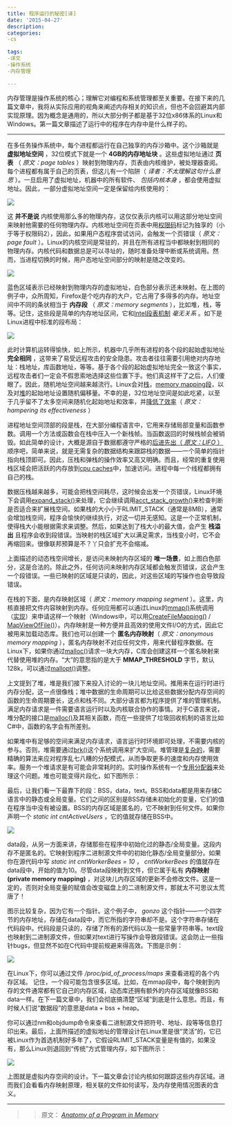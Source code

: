 ```yaml
---
title: 程序运行的秘密[译]
date: '2015-04-27'
description: 
categories:
-cs

tags:
-译文
-操作系统
-内存管理

---
```


内存管理是操作系统的核心；理解它对编程和系统管理都至关重要。在接下来的几篇文章中，我将从实际应用的视角来阐述内存相关的知识点，但也不会回避其内部实现原理。因为概念是通用的，所以大部分例子都是基于32位x86体系的Linux和Windows。第一篇文章描述了运行中的程序在内存中是什么样子的。

---

在多任务操作系统中，每个进程都运行在自己独享的内存沙箱中。这个沙箱就是 **虚拟地址空间** ，32位模式下就是一个 **4GB的内存地址块** 。这些虚拟地址通过 **页表** （ _原文：page tables_ ）映射到物理内存，页表由内核维护，被处理器查阅。每个进程都有属于自己的页表，但这儿有一个陷阱（ _译者：不太理解这句什么意思_ ）。一旦启用了虚拟地址，机器中的所有软件、 _包括内核本身_ ，都会使用虚拟地址。因此，一部分虚拟地址空间一定是保留给内核使用的：

<img src="{{urls.media}}/2015-04-23-内存中运行的程序之剖析[译]/kernelUserMemorySplit.png" />

这 **并不是说** 内核使用那么多的物理内存，这仅仅表示内核可以用这部分地址空间来映射他需要的任何物理内存。内核地址空间在页表中用<a target=_blank href="http://duartes.org/gustavo/blog/post/cpu-rings-privilege-and-protection/">权限码</a>标记为独享的（小于等于权限码2），因此，如果用户态程序尝试访问，会触发一个页错误（ _原文：page fault_ ）。Linux的内核空间是常驻的，并且在所有进程当中都映射到相同的物理内存。内核代码和数据总是可以寻址的，随时准备处理中断或系统调用。然而，当进程切换的时候，用户态地址空间部分的映射是随之改变的。

<img src="{{urls.media}}/2015-04-23-内存中运行的程序之剖析[译]/linuxClassicAddressSpaceLayout.png" />

蓝色区域表示已经映射到物理内存的虚拟地址，白色部分表示还未映射。在上图的例子中，众所周知，Firefox是个吃内存的大户，它占用了多得多的内存。地址空间中不同的条状相当于 **内存段** （ _原文：memory segments_ ），比如堆，栈，等等。记住，这些段是简单的内存地址区间，它和<a target=_blank href="http://duartes.org/gustavo/blog/post/memory-translation-and-segmentation">Intel段表机制</a> _毫无关系_ 。如下是Linux进程中标准的段布局：

<img src="{{urls.media}}/2015-04-23-内存中运行的程序之剖析[译]/linuxFlexibleAddressSpaceLayout.png" />

此时计算机运转得愉快，如上所示，机器中几乎所有进程的各个段的起始虚拟地址 **完全相同** ，这带来了易受远程攻击的安全隐患。攻击者往往需要引用绝对内存地址：栈地址，库函数地址，等等。基于各个段的起始虚拟地址完全一致这个事实，远程攻击者们一定会不假思索地选择这些位置下手。他们真这样干了之后，人们傻眼了。因此，随机地址空间越来越流行。Linux会对<a target="_blank" href="http://lxr.linux.no/linux+v2.6.28.1/fs/binfmt_elf.c#L542">栈</a>，<a target="_blank" href="http://lxr.linux.no/linux+v2.6.28.1/arch/x86/mm/mmap.c#L84">memory mapping段</a>，以及对<a target="_blank" href="http://lxr.linux.no/linux+v2.6.28.1/arch/x86/kernel/process_32.c#L729">堆</a>的起始地址设置随机偏移量。不幸的是，32位地址空间是如此吃紧，以至于几乎留不了太多空间来随机化起始地址和效率，并<a target="_blank" href="http://www.stanford.edu/~blp/papers/asrandom.pdf">降低了效率</a>（ _原文：hampering its effectiveness_ ）

进程地址空间顶部的段是栈，在大部分编程语言中，它用来存储局部变量和函数参数。调用一个方法或函数会在栈中压入一个新栈帧。当函数返回的时候栈帧会被销毁。如此简单的设计，大概是源自于数据都遵守严格的<a target=_blank href="http://en.wikipedia.org/wiki/Lifo">后进先出（ _原文：LIFO_ ）</a>顺序吧，简单来说，就是无需复杂的数据结构来跟踪栈的数据——一个简单的指针指向栈顶即可。因此，压栈和弹栈的操作效率又高又明确。而且，经常的重复使用栈区域会把活跃的内存放到<a target=_blank href="http://duartes.org/gustavo/blog/post/intel-cpu-caches">cpu caches</a>中，加速访问。进程中每一个线程都拥有自己的栈。

数据压栈越来越多，可能会把栈空间耗尽，这时候会出发一个页错误，Linux环境下会调用<a target=_blank href="http://lxr.linux.no/linux+v2.6.28/mm/mmap.c#L1716">expand_stack()</a>来处理，它会继续调用<a target=_blank href="http://lxr.linux.no/linux+v2.6.28/mm/mmap.c#L1544">acct_stack_growth()</a>来检查判断是否适合来扩展栈空间。如果栈的大小小于RLIMIT_STACK（通常是8MB），通常会增加栈空间，程序会愉快的继续执行，对这一切并无感知。这是一个正常机制，使得栈大小能根据需求来调整。然后，如果达到了栈大小的最大值，会产生 **栈溢出** 且程序会收到段错误。当映射的栈区域扩大以满足需求，当栈变小时，它不会再缩回来。很像联邦预算是不？丫只会扩充不会缩减。

上面描述的动态栈空间增长，是访问未映射内存区域的 **唯一场景**，如上图白色部分，这是合法的。除此之外，任何访问未映射内存区域都会触发页错误，这会产生一个段错误。一些已映射的区域是只读的，因此，对这些区域的写操作也会导致段错误。

在栈的下面，是内存映射区域（ _原文：memory mapping segment_ ）。这里，内核直接把文件内容映射到内存。任何应用都可以通过Linux的<a target=_blank href="http://www.kernel.org/doc/man-pages/online/pages/man2/mmap.2.html">mmap()</a>系统调用（<a target=_blank href="http://lxr.linux.no/linux+v2.6.28.1/arch/x86/kernel/sys_i386_32.c#L27">实现</a>）来申请这样一个映射（Windows中，可以用<a target=_blank href="http://msdn.microsoft.com/en-us/library/aa366537(VS.85).aspx">CreateFileMapping()</a> / <a target=_blank href="http://msdn.microsoft.com/en-us/library/aa366761(VS.85).aspx">MapViewOfFile()</a>）。内存映射是一种方便并且高效的使用文件I/O的方式，因此它被用来加载动态库。我们也可以创建一个 **匿名内存映射**（ _原文：anonymous memory mapping_ ），匿名内存映射不对应任何文件，用来代替程序数据。在Linux下，如果你通过<a target=_blank href="http://www.kernel.org/doc/man-pages/online/pages/man3/malloc.3.html">malloc()</a>请求一块大内存，C库会创建这样一个匿名映射来代替使用堆的内存。“大”的意思指的是大于 **MMAP_THRESHOLD** 字节，默认128k，可以通过<a target=_blank href="http://www.kernel.org/doc/man-pages/online/pages/man3/undocumented.3.html">mallopt()</a>调整。

上文提到了堆，堆是我们接下来投入讨论的一块儿地址空间。推用来在运行时进行内存分配，这一点很像栈；堆中数据的生命周期可以比给这些数据分配内存空间的函数的生命周期要长，这点和栈不同。大部分语言都为程序提供了堆的管理机制。满足内存请求是一件需要语言运行时以及内核联合协作的事情。对于C语言来说，堆分配的接口是<a target=_blank href="http://www.kernel.org/doc/man-pages/online/pages/man3/malloc.3.html">malloc()</a>及其相关函数，而在一些提供了垃圾回收机制的语言比如C#中，函数的名字会有所差别。

如果堆中有足够的空间来满足内存请求，语言运行时环境即可处理，不需要内核的参与。否则，堆需要通过<a target=_blank href="http://www.kernel.org/doc/man-pages/online/pages/man2/brk.2.html">brk()</a>这个系统调用来扩大空间。堆管理是<a target=_blank href="http://g.oswego.edu/dl/html/malloc.html">复杂的</a>，需要精确的算法来应对程序乱七八糟的分配模式，从而争取更多的速度和内存使用效率。服务一个堆请求是有可能会非常耗时的。实时操作系统有一个<a target=_blank href="http://rtportal.upv.es/rtmalloc/">专用分配器</a>来处理这个问题。堆也可能变得片段化，如下图所示：

最后，让我们看一下最靠下的段：BSS，data，text。BSS和data都是用来存储C语言中的静态或全局变量。它们之间的区别是BSS存储未初始化的变量，它们的值在程序当中没有被设置。BSS的内存区域是匿名的，它不映射到任何文件。如果你声明一个 _static int cntActiveUsers_ ，它的值就存储在BSS中。

<img src="{{urls.media}}/2015-04-23-内存中运行的程序之剖析[译]/fragmentedHeap.png" />

data段，从另一方面来讲，存储那些在程序中初始化过的静态/全局变量。这段内存不是匿名的。它映射到程序二进制源文件中的初始化静态/全局变量部分。如果你在源代码中写 _static int cntWorkerBees = 10_ ， _cntWorkerBees_ 的值就存在data段中，开始的值为10。尽管data段映射到文件，但它属于私有 **内存映射(private memory mapping)** ，对这块儿内存区域的更新不会修改文件。这是一定的，否则对全局变量的赋值会改变磁盘上的二进制源文件，那就太不可思议太荒唐了！

图示比较复杂，因为它有一个指针。这个例子中， _gonzo_ 这个指针——一个四字节的内存地址，存储在data段中，而它所指的字符串却不是。这个字符串存储在代码段中。代码段是只读的，存储了所有的源代码以及一些常量字符串等。text段也映射到二进制源文件，但如果对text进行写操作会导致段错误。这会防止一些指针bugs，但显然不如在C代码中提前规避来得高效。下图是示例：

<img src="{{urls.media}}/2015-04-23-内存中运行的程序之剖析[译]/mappingBinaryImage.png" />

在Linux下，你可以通过文件 _/proc/pid_of_process/maps_ 来查看进程的各个内存区域。 记住，一个段可能包含很多区域。比如，在mmap段中，每个映射到内存的文件通常都有它自己的内存区域，动态库还拥有额外的内存区域就像BSS和data一样。在下一篇文章中，我们会彻底搞清楚“区域”到底是什么意思。而且，有时候人们说“数据段”的意思是data + bss + heap。

你可以通过nm和objdump命令来查看二进制源文件把符号、地址、段等等信息打印出来。最后，上面所描述的虚拟地址的管理设计在Linux里是很“灵活”的，它已被Linux作为首选机制好多年了，它假设RLIMIT_STACK变量是有值的，如果没有，那么Linux则退回到“传统”方式管理内存，如下图所示：

<img src="{{urls.media}}/2015-04-23-内存中运行的程序之剖析[译]/virtualMemoryInProcessSwitch.png" />

上图就是虚拟内存空间的设计。下一篇文章会讨论内核如何跟踪这些内存区域。进而我们会看看内存映射原理，相关联的文件如何读写，及内存使用情况图表的含义。

-----

>> 原文： _<a target=_blank href="http://duartes.org/gustavo/blog/post/anatomy-of-a-program-in-memory/">Anatomy of a Program in Memory</a>_


